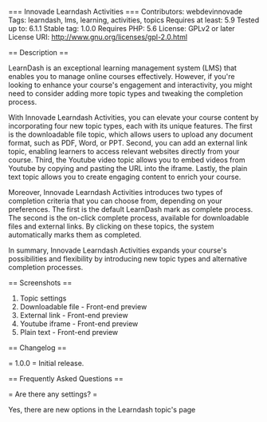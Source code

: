 === Innovade Learndash Activities ===
Contributors: webdevinnovade
Tags: learndash, lms, learning, activities, topics
Requires at least: 5.9
Tested up to: 6.1.1
Stable tag: 1.0.0
Requires PHP: 5.6
License: GPLv2 or later
License URI: http://www.gnu.org/licenses/gpl-2.0.html

== Description ==

LearnDash is an exceptional learning management system (LMS) that enables you to manage online courses effectively. However, if you're looking to enhance your course's engagement and interactivity, you might need to consider adding more topic types and tweaking the completion process.

With Innovade Learndash Activities, you can elevate your course content by incorporating four new topic types, each with its unique features. The first is the downloadable file topic, which allows users to upload any document format, such as PDF, Word, or PPT. Second, you can add an external link topic, enabling learners to access relevant websites directly from your course. Third, the Youtube video topic allows you to embed videos from Youtube by copying and pasting the URL into the iframe. Lastly, the plain text topic allows you to create engaging content to enrich your course.

Moreover, Innovade Learndash Activities introduces two types of completion criteria that you can choose from, depending on your preferences. The first is the default LearnDash mark as complete process. The second is the on-click complete process, available for downloadable files and external links. By clicking on these topics, the system automatically marks them as completed.

In summary, Innovade Learndash Activities expands your course's possibilities and flexibility by introducing new topic types and alternative completion processes.

== Screenshots ==

1. Topic settings
2. Downloadable file - Front-end preview
3. External link - Front-end preview
4. Youtube iframe - Front-end preview
5. Plain text - Front-end preview

== Changelog ==

= 1.0.0 =
Initial release.

== Frequently Asked Questions ==

= Are there any settings? =

Yes, there are new options in the Learndash topic's page
